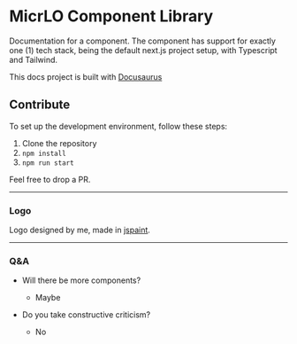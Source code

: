 # MicrLO Component Library

Documentation for a component. The component has support for exactly one (1) tech stack, being the default next.js project setup, with Typescript and Tailwind.

This docs project is built with [Docusaurus](https://docusaurus.io)

## Contribute


To set up the development environment, follow these steps:

1. Clone the repository
2. `npm install`
3. `npm run start`

Feel free to drop a PR.

---
### Logo

Logo designed by me, made in [jspaint](https://jspaint.app).

---


### Q&A

- Will there be more components?
    - Maybe

- Do you take constructive criticism?
    - No


